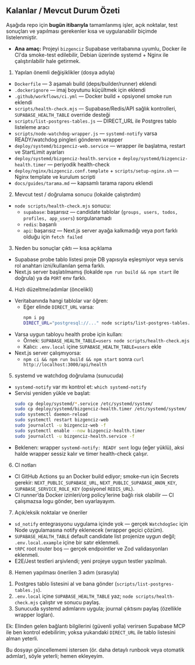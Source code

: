 ## Kalanlar / Mevcut Durum Özeti

Aşağıda repo için **bugün itibarıyla** tamamlanmış işler, açık noktalar, test sonuçları ve yapılması gerekenler kısa ve uygulanabilir biçimde listelenmiştir.

- **Ana amaç:** Projeyi `bizgenciz` Supabase veritabanına uyumlu, Docker ile CI'da smoke-test edilebilir, Debian üzerinde systemd + Nginx ile çalıştırılabilir hale getirmek.

1) Yapılan önemli değişiklikler (dosya adıyla)
 - `Dockerfile` — 3 aşamalı build (deps/builder/runner) eklendi
 - `.dockerignore` — imaj boyutunu küçültmek için eklendi
 - `.github/workflows/ci.yml` — Docker build + opsiyonel smoke run eklendi
 - `scripts/health-check.mjs` — Supabase/Redis/API sağlık kontrolleri, `SUPABASE_HEALTH_TABLE` override desteği
 - `scripts/list-postgres-tables.js` — DIRECT_URL ile Postgres tablo listeleme aracı
 - `scripts/node-watchdog-wrapper.js` — `systemd-notify` varsa READY/watchdog pingleri gönderen wrapper
 - `deploy/systemd/bizgenciz-web.service` — wrapper ile başlatma, restart ve StartLimit ayarları
 - `deploy/systemd/bizgenciz-health.service` + `deploy/systemd/bizgenciz-health.timer` — periyodik health-check
 - `deploy/nginx/bizgenciz.conf.template` + `scripts/setup-nginx.sh` — Nginx template ve kurulum scripti
 - `docs/guides/tarama.md` — kapsamlı tarama raporu eklendi

2) Mevcut test / doğrulama sonucu (lokalde çalıştırdım)
 - `node scripts/health-check.mjs` sonucu:
   - `supabase`: başarısız — candidate tablolar (`groups, users, todos, profiles, app_users`) sorgulanamadı
   - `redis`: başarılı
   - `api`: başarısız — Next.js server ayağa kalkmadığı veya port farklı olduğu için `fetch failed`

3) Neden bu sonuçlar çıktı — kısa açıklama
 - Supabase probe tablo listesi proje DB yapısıyla eşleşmiyor veya servis rol anahtarı izni/kullanılan şema farklı.
 - Next.js server başlatılmamış (lokalde `npm run build && npm start` ile doğrula) ya da `PORT` env farklı.

4) Hızlı düzeltme/adımlar (öncelikli)
 - Veritabanında hangi tablolar var öğren:
   - Eğer elinde `DIRECT_URL` varsa:
     ```bash
     npm i pg
     DIRECT_URL="postgresql://..." node scripts/list-postgres-tables.js
     ```
 - Varsa uygun tabloyu health probe için kullan:
   - Örnek: `SUPABASE_HEALTH_TABLE=users node scripts/health-check.mjs`
   - Kalıcı: `.env.local` içine `SUPABASE_HEALTH_TABLE=users` ekle
 - Next.js server çalışmıyorsa:
   - `npm ci && npm run build && npm start` sonra `curl http://localhost:3000/api/health`

5) systemd ve watchdog doğrulama (sunucuda)
 - `systemd-notify` var mı kontrol et: `which systemd-notify`
 - Servisi yeniden yükle ve başlat:
   ```bash
   sudo cp deploy/systemd/*.service /etc/systemd/system/
   sudo cp deploy/systemd/bizgenciz-health.timer /etc/systemd/system/
   sudo systemctl daemon-reload
   sudo systemctl restart bizgenciz-web
   sudo journalctl -u bizgenciz-web -f
   sudo systemctl enable --now bizgenciz-health.timer
   sudo journalctl -u bizgenciz-health.service -f
   ```
 - Beklenen: wrapper `systemd-notify: READY sent` logu (eğer yüklü), aksi halde wrapper sessiz kalır ve timer health-check çalışır.

6) CI notları
 - CI GitHub Actions şu an Docker build ediyor; smoke-run için Secrets gerekir: `NEXT_PUBLIC_SUPABASE_URL`, `NEXT_PUBLIC_SUPABASE_ANON_KEY`, `SUPABASE_SERVICE_ROLE_KEY` (opsiyonel `REDIS_URL`).
 - CI runner’da Docker izinleri/org policy’lerine bağlı risk olabilir — CI çalışmazsa logu gönder, ben uyarlayayım.

7) Açık/eksik noktalar ve öneriler
 - `sd_notify` entegrasyonu uygulama içinde yok — gerçek `WatchdogSec` için Node uygulamasına notify eklenecek (wrapper geçici çözüm).
 - `SUPABASE_HEALTH_TABLE` default candidate list projenize uygun değil; `.env.local.example` içine bir satır eklenmeli.
 - `tRPC` root router boş — gerçek endpointler ve Zod validasyonları eklenmeli.
 - E2E/Jest testleri arşivlendi; yeni projeye uygun testler yazılmalı.

8) Hemen yapılması önerilen 3 adım (sırasıyla)
 1. Postgres tablo listesini al ve bana gönder (`scripts/list-postgres-tables.js`).
 2. `.env.local` içine `SUPABASE_HEALTH_TABLE` yaz; `node scripts/health-check.mjs` çalıştır ve sonucu paylaş.
 3. Sunucuda systemd adımlarını uygula; journal çıktısını paylaş (özellikle wrapper logları).

Ek: Elinden gelen bağlantı bilgilerini (güvenli yolla) verirsen Supabase MCP ile ben kontrol edebilirim; yoksa yukarıdaki `DIRECT_URL` ile tablo listesini alman yeterli.

Bu dosyayı güncellememi istersen (ör. daha detaylı runbook veya otomatik adımlar), söyle yeterli; hemen ekleyeyim.


